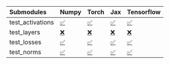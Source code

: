 | Submodules       | Numpy                                                                                                                           | Torch                                                                                                                           | Jax                                                                                                                             | Tensorflow                                                                                                                      |
|:-----------------|:--------------------------------------------------------------------------------------------------------------------------------|:--------------------------------------------------------------------------------------------------------------------------------|:--------------------------------------------------------------------------------------------------------------------------------|:--------------------------------------------------------------------------------------------------------------------------------|
| test_activations | <a href="https://github.com/unifyai/ivy/runs/7966857848?check_suite_focus=true" rel="noopener noreferrer" target="_blank">✅</a> | <a href="https://github.com/unifyai/ivy/runs/7966858190?check_suite_focus=true" rel="noopener noreferrer" target="_blank">✅</a> | <a href="https://github.com/unifyai/ivy/runs/7966858654?check_suite_focus=true" rel="noopener noreferrer" target="_blank">✅</a> | <a href="https://github.com/unifyai/ivy/runs/7966859205?check_suite_focus=true" rel="noopener noreferrer" target="_blank">✅</a> |
| test_layers      | <a href="https://github.com/unifyai/ivy/runs/7966857928?check_suite_focus=true" rel="noopener noreferrer" target="_blank">❌</a> | <a href="https://github.com/unifyai/ivy/runs/7966858309?check_suite_focus=true" rel="noopener noreferrer" target="_blank">❌</a> | <a href="https://github.com/unifyai/ivy/runs/7966858840?check_suite_focus=true" rel="noopener noreferrer" target="_blank">❌</a> | <a href="https://github.com/unifyai/ivy/runs/7966859334?check_suite_focus=true" rel="noopener noreferrer" target="_blank">❌</a> |
| test_losses      | <a href="https://github.com/unifyai/ivy/runs/7966858017?check_suite_focus=true" rel="noopener noreferrer" target="_blank">✅</a> | <a href="https://github.com/unifyai/ivy/runs/7966858426?check_suite_focus=true" rel="noopener noreferrer" target="_blank">✅</a> | <a href="https://github.com/unifyai/ivy/runs/7966858960?check_suite_focus=true" rel="noopener noreferrer" target="_blank">✅</a> | <a href="https://github.com/unifyai/ivy/runs/7966859449?check_suite_focus=true" rel="noopener noreferrer" target="_blank">✅</a> |
| test_norms       | <a href="https://github.com/unifyai/ivy/runs/7966858101?check_suite_focus=true" rel="noopener noreferrer" target="_blank">✅</a> | <a href="https://github.com/unifyai/ivy/runs/7966858543?check_suite_focus=true" rel="noopener noreferrer" target="_blank">✅</a> | <a href="https://github.com/unifyai/ivy/runs/7966859069?check_suite_focus=true" rel="noopener noreferrer" target="_blank">✅</a> | <a href="https://github.com/unifyai/ivy/runs/7966859541?check_suite_focus=true" rel="noopener noreferrer" target="_blank">✅</a> |